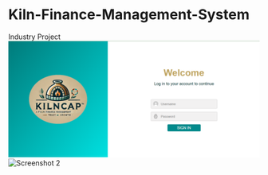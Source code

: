 # Kiln-Finance-Management-System

Industry Project
![Screenshot 1](media/pic1.png)
![Screenshot 2](media/pic2.jpg)
